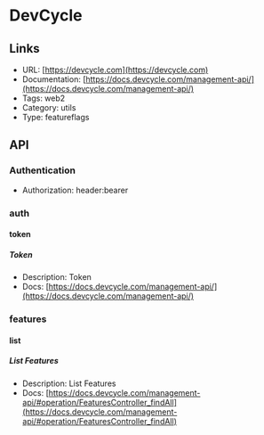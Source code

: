 # DevCycle

## Links

* URL: [https://devcycle.com](https://devcycle.com)
* Documentation: [https://docs.devcycle.com/management-api/](https://docs.devcycle.com/management-api/)
* Tags: web2
* Category: utils
* Type: featureflags

## API

### Authentication

* Authorization: header:bearer

### auth

#### token

##### Token

* Description: Token
* Docs: [https://docs.devcycle.com/management-api/](https://docs.devcycle.com/management-api/)

### features

#### list

##### List Features

* Description: List Features
* Docs: [https://docs.devcycle.com/management-api/#operation/FeaturesController_findAll](https://docs.devcycle.com/management-api/#operation/FeaturesController_findAll)
